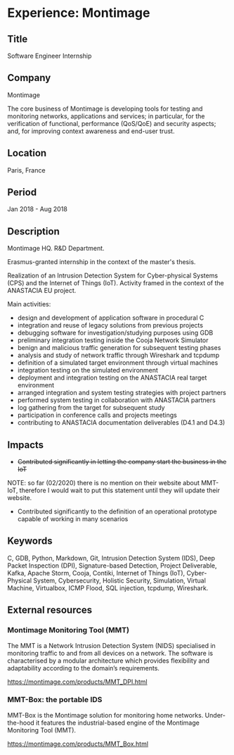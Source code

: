 # Experience: Montimage

## Title

Software Engineer Internship

## Company

Montimage

The core business of Montimage is developing tools for testing and monitoring networks, applications and services; in particular, for the verification of functional, performance (QoS/QoE) and security aspects; and, for improving context awareness and end-user trust.

## Location

Paris, France

## Period

Jan 2018 - Aug 2018

## Description

Montimage HQ. R&D Department.

Erasmus-granted internship in the context of the master's thesis.

Realization of an Intrusion Detection System for Cyber-physical Systems (CPS) and the Internet of Things (IoT). Activity framed in the context of the ANASTACIA EU project.

Main activities:

* design and development of application software in procedural C
* integration and reuse of legacy solutions from previous projects
* debugging software for investigation/studying purposes using GDB
* preliminary integration testing inside the Cooja Network Simulator
* benign and malicious traffic generation for subsequent testing phases
* analysis and study of network traffic through Wireshark and tcpdump
* definition of a simulated target environment through virtual machines
* integration testing on the simulated environment
* deployment and integration testing on the ANASTACIA real target environment
* arranged integration and system testing strategies with project partners
* performed system testing in collaboration with ANASTACIA partners
* log gathering from the target for subsequent study
* participation in conference calls and projects meetings
* contributing to ANASTACIA documentation deliverables (D4.1 and D4.3)

## Impacts

* ~~Contributed significantly in letting the company start the business in the IoT~~

NOTE: so far (02/2020) there is no mention on their website about MMT-IoT, therefore I would wait to put this statement until they will update their website.

* Contributed significantly to the definition of an operational prototype capable of working in many scenarios

## Keywords

C, GDB, Python, Markdown, Git, Intrusion Detection System (IDS), Deep Packet Inspection (DPI), Signature-based Detection, Project Deliverable, Kafka, Apache Storm, Cooja, Contiki, Internet of Things (IoT), Cyber-Physical System, Cybersecurity, Holistic Security, Simulation, Virtual Machine, Virtualbox, ICMP Flood, SQL injection, tcpdump, Wireshark.

## External resources

### Montimage Monitoring Tool (MMT)

The MMT is a Network Intrusion Detection System (NIDS) specialised in monitoring traffic to and from all devices on a network. The software is characterised by a modular architecture which provides flexibility and adaptability according to the domain’s requirements.

<https://montimage.com/products/MMT_DPI.html>

### MMT-Box: the portable IDS

MMT-Box is the Montimage solution for monitoring home networks. Under-the-hood it features the industrial-based engine of the Montimage Monitoring Tool (MMT).

<https://montimage.com/products/MMT_Box.html>
